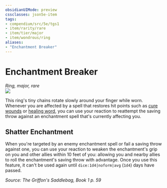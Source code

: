 ```yaml
---
obsidianUIMode: preview
cssclasses: json5e-item
tags:
- compendium/src/5e/tgs1
- item/rarity/rare
- item/tier/major
- item/wondrous/ring
aliases: 
- "Enchantment Breaker"
---
```

# Enchantment Breaker
*Ring, major, rare*  
![](https://raw.githubusercontent.com/TheGiddyLimit/homebrew/master/_img/TGS1/Enchantment-Breaker.webp#right)  


This ring's tiny chains rotate slowly around your finger while worn. Whenever you are affected by a spell that restores hit points such as [cure wounds](compendium/spells/cure-wounds.md) or [healing word](compendium/spells/healing-word.md), you can use your reaction to reattempt the saving throw against an enchantment spell that's currently affecting you.

## Shatter Enchantment

When you're targeted by an enemy enchantment spell or fail a saving throw against one, you can use your reaction to weaken the enchantment's grip on you and other allies within 10 feet of you: allowing you and nearby allies to roll the enchantment's saving throw with advantage. Once you use this feature, it can't be used again until `dice:1d4|noform|avg` (`1d4`) days have passed.

*Source: The Griffon's Saddlebag, Book 1 p. 59*